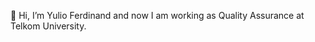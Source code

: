 👋 Hi, I’m Yulio Ferdinand and now I am working as Quality Assurance at Telkom University. 

<!---
yulioferd/yulioferd is a ✨ special ✨ repository because its `README.md` (this file) appears on your GitHub profile.
You can click the Preview link to take a look at your changes.
--->
